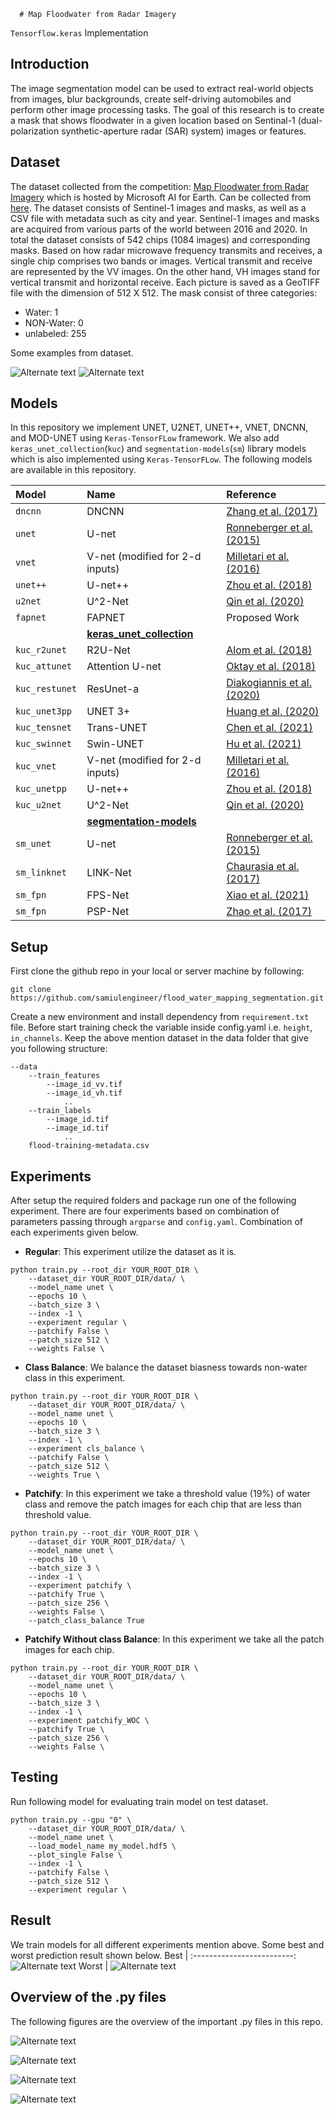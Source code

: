      # Map Floodwater from Radar Imagery


```Tensorflow.keras``` Implementation

## Introduction

The image segmentation model can be used to extract real-world objects from images, blur backgrounds, create self-driving automobiles and perform other image processing tasks. The goal of this research is to create a mask that shows floodwater in a given location based on Sentinal-1 (dual-polarization synthetic-aperture radar (SAR) system) images or features.

## Dataset

The dataset collected from the competition: [Map Floodwater from Radar Imagery](https://www.drivendata.org/competitions/81/detect-flood-water/page/386/) which is hosted by Microsoft AI for Earth. Can be collected from [here](https://map-floodwater-driven-data-competition.s3.amazonaws.com/floodwater-data/floodwater-data.zip). The dataset consists of Sentinel-1 images and masks, as well as a CSV file with metadata such as city and year. Sentinel-1 images and masks are acquired from various parts of the world between 2016 and 2020. In total the dataset consists of 542 chips (1084 images) and corresponding masks. Based on how radar microwave frequency transmits and receives, a single chip comprises two bands or images. Vertical transmit and receive are represented by the VV images. On the other hand, VH images stand for vertical transmit and horizontal receive. Each picture is saved as a GeoTIFF file with the dimension of 512 X 512. The mask consist of three categories:

* Water: 1
* NON-Water: 0
* unlabeled: 255

Some examples from dataset.

![Alternate text](/project/img_id_ayt06.png)
![Alternate text](/project/img_id_jja07.png)


## Models

In this repository we implement UNET, U2NET, UNET++, VNET, DNCNN, and MOD-UNET using `Keras-TensorFLow` framework. We also add `keras_unet_collection`(`kuc`) and `segmentation-models`(`sm`) library models which is also implemented using `Keras-TensorFLow`. The following models are available in this repository.

| Model | Name | Reference |
|:---------------|:----------------|:----------------|
| `dncnn`     | DNCNN         | [Zhang et al. (2017)](https://ieeexplore.ieee.org/document/7839189) |
| `unet`      | U-net           | [Ronneberger et al. (2015)](https://link.springer.com/chapter/10.1007/978-3-319-24574-4_28) |
| `vnet`      | V-net (modified for 2-d inputs) | [Milletari et al. (2016)](https://arxiv.org/abs/1606.04797) |
| `unet++` | U-net++         | [Zhou et al. (2018)](https://link.springer.com/chapter/10.1007/978-3-030-00889-5_1) |
| `u2net`     | U^2-Net         | [Qin et al. (2020)](https://arxiv.org/abs/2005.09007) |
| `fapnet`     | FAPNET         | Proposed Work |
|  | [**keras_unet_collection**](https://github.com/yingkaisha/keras-unet-collection) |  |
| `kuc_r2unet`   | R2U-Net         | [Alom et al. (2018)](https://arxiv.org/abs/1802.06955) |
| `kuc_attunet`  | Attention U-net | [Oktay et al. (2018)](https://arxiv.org/abs/1804.03999) |
| `kuc_restunet` | ResUnet-a       | [Diakogiannis et al. (2020)](https://doi.org/10.1016/j.isprsjprs.2020.01.013) |
| `kuc_unet3pp` | UNET 3+        | [Huang et al. (2020)](https://arxiv.org/abs/2004.08790) |
| `kuc_tensnet` | Trans-UNET       | [Chen et al. (2021)](https://arxiv.org/abs/2102.04306) |
| `kuc_swinnet` | Swin-UNET       | [Hu et al. (2021)](https://arxiv.org/abs/2105.05537) |
| `kuc_vnet`      | V-net (modified for 2-d inputs) | [Milletari et al. (2016)](https://arxiv.org/abs/1606.04797) |
| `kuc_unetpp` | U-net++         | [Zhou et al. (2018)](https://link.springer.com/chapter/10.1007/978-3-030-00889-5_1) |
| `kuc_u2net`     | U^2-Net         | [Qin et al. (2020)](https://arxiv.org/abs/2005.09007) |
|  | [**segmentation-models**](https://github.com/yingkaisha/keras-unet-collection) |  |
| `sm_unet`      | U-net           | [Ronneberger et al. (2015)](https://link.springer.com/chapter/10.1007/978-3-319-24574-4_28) |
| `sm_linknet`     | LINK-Net         | [Chaurasia et al. (2017)](https://arxiv.org/pdf/1707.03718.pdf) |
| `sm_fpn`     | FPS-Net         | [Xiao et al. (2021)](https://arxiv.org/pdf/2103.00738.pdf) |
| `sm_fpn`     | PSP-Net         | [Zhao et al. (2017)](https://arxiv.org/pdf/1612.01105.pdf) |

## Setup

First clone the github repo in your local or server machine by following:
```
git clone https://github.com/samiulengineer/flood_water_mapping_segmentation.git
```

Create a new environment and install dependency from `requirement.txt` file. Before start training check the variable inside config.yaml i.e. `height`, `in_channels`. Keep the above mention dataset in the data folder that give you following structure:

```
--data
    --train_features
        --image_id_vv.tif
        --image_id_vh.tif
            ..
    --train_labels
        --image_id.tif
        --image_id.tif
            ..
    flood-training-metadata.csv
```

## Experiments

After setup the required folders and package run one of the following experiment. There are four experiments based on combination of parameters passing through `argparse` and `config.yaml`. Combination of each experiments given below.

* **Regular**: This experiment utilize the dataset as it is.

```
python train.py --root_dir YOUR_ROOT_DIR \
    --dataset_dir YOUR_ROOT_DIR/data/ \
    --model_name unet \
    --epochs 10 \
    --batch_size 3 \
    --index -1 \
    --experiment regular \
    --patchify False \
    --patch_size 512 \
    --weights False \
```

* **Class Balance**: We balance the dataset biasness towards non-water class in this experiment. 

```
python train.py --root_dir YOUR_ROOT_DIR \
    --dataset_dir YOUR_ROOT_DIR/data/ \
    --model_name unet \
    --epochs 10 \
    --batch_size 3 \
    --index -1 \
    --experiment cls_balance \
    --patchify False \
    --patch_size 512 \
    --weights True \
```

* **Patchify**: In this experiment we take a threshold value (19%) of water class and remove the patch images for each chip that are less than threshold value.

```
python train.py --root_dir YOUR_ROOT_DIR \
    --dataset_dir YOUR_ROOT_DIR/data/ \
    --model_name unet \
    --epochs 10 \
    --batch_size 3 \
    --index -1 \
    --experiment patchify \
    --patchify True \
    --patch_size 256 \
    --weights False \
    --patch_class_balance True
```

* **Patchify Without class Balance**: In this experiment we take all the patch images for each chip.

```
python train.py --root_dir YOUR_ROOT_DIR \
    --dataset_dir YOUR_ROOT_DIR/data/ \
    --model_name unet \
    --epochs 10 \
    --batch_size 3 \
    --index -1 \
    --experiment patchify_WOC \
    --patchify True \
    --patch_size 256 \
    --weights False \
```

## Testing

Run following model for evaluating train model on test dataset.
```
python train.py --gpu "0" \
    --dataset_dir YOUR_ROOT_DIR/data/ \
    --model_name unet \
    --load_model_name my_model.hdf5 \
    --plot_single False \
    --index -1 \
    --patchify False \
    --patch_size 512 \
    --experiment regular \
```

## Result

We train models for all different experiments mention above. Some best and worst prediction result shown below.
Best             |
:-------------------------:
![Alternate text](/readme/best.png)
Worst           |
![Alternate text](worst.png)

## Overview of the .py files

The following figures are the overview of the important .py files in this repo.

![Alternate text](fullpipeline.png)

![Alternate text](dataset.png)

![Alternate text](utils.png)

![Alternate text](visualization.png)